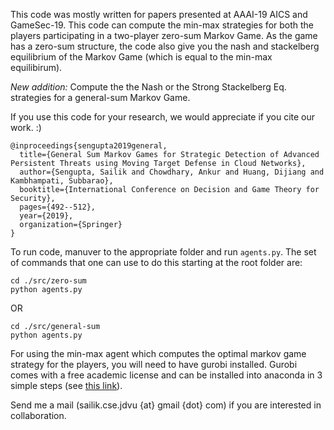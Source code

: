 This code was mostly written for papers presented at AAAI-19 AICS and GameSec-19. This code can compute the min-max strategies for both the players participating in a two-player zero-sum Markov Game. As the game has a zero-sum structure, the code also give you the nash and stackelberg equilibrium of the Markov Game (which is equal to the min-max equilibirum).

*New addition:* Compute the the Nash or the Strong Stackelberg Eq. strategies for a general-sum Markov Game.

If you use this code for your research, we would appreciate if you cite our work. :)
```
@inproceedings{sengupta2019general,
  title={General Sum Markov Games for Strategic Detection of Advanced Persistent Threats using Moving Target Defense in Cloud Networks},
  author={Sengupta, Sailik and Chowdhary, Ankur and Huang, Dijiang and Kambhampati, Subbarao},
  booktitle={International Conference on Decision and Game Theory for Security},
  pages={492--512},
  year={2019},
  organization={Springer}
}
```

To run code, manuver to the appropriate folder and run `agents.py`. The set of commands that one can use to do this starting at the root folder are:
```
cd ./src/zero-sum
python agents.py
```
OR
```
cd ./src/general-sum
python agents.py
```

For using the min-max agent which computes the optimal markov game strategy for the players, you will need to have gurobi installed. Gurobi comes with a free academic license and can be installed into anaconda in 3 simple steps (see [this link](http://www.gurobi.com/documentation/8.0/quickstart_mac/installing_the_anaconda_py.html)).

Send me a mail (sailik.cse.jdvu {at} gmail {dot} com) if you are interested in collaboration.
